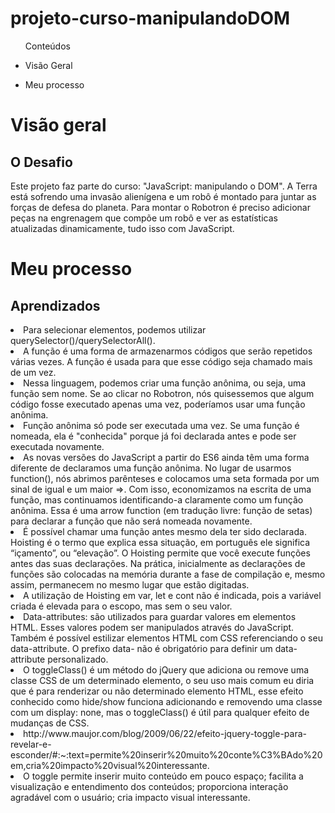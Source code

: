 <h1> projeto-curso-manipulandoDOM </h1>

<ul>Conteúdos
  <li><p>Visão Geral</p></li> 
    <li><p>Meu processo</p></li>
  
  </ul>

<h1>Visão geral</>

   <h2>O Desafio</h2>
  <p>Este projeto faz parte do curso: "JavaScript: manipulando o DOM". A Terra está sofrendo uma invasão alienígena e um robô é montado para juntar as forças de defesa do planeta. Para montar o Robotron é preciso adicionar peças na engrenagem que compõe um robô e ver as estatísticas atualizadas dinamicamente, tudo isso com JavaScript. </p>
  
 
<h1>Meu processo</>
  <h2>Aprendizados</h2>


  <li>Para selecionar elementos, podemos utilizar querySelector()/querySelectorAll().</li>
  <li>A função é uma forma de armazenarmos códigos que serão repetidos várias vezes. A função é usada para que esse código seja chamado mais de um vez.</li>
  <li>Nessa linguagem, podemos criar uma função anônima, ou seja, uma função sem nome. Se ao clicar no Robotron, nós quisessemos que algum código fosse executado apenas uma vez, poderíamos usar uma função anônima.</li>
  <li>Função anônima só pode ser executada uma vez. Se uma função é nomeada, ela é "conhecida" porque já foi declarada antes e pode ser executada novamente.</li>
  <li>As novas versões do JavaScript a partir do ES6 ainda têm uma forma diferente de declaramos uma função anônima. No lugar de usarmos function(), nós abrimos parênteses e colocamos uma seta formada por um sinal de igual e um maior =>. Com isso, economizamos na escrita de uma função, mas continuamos identificando-a claramente como um função anônima. Essa é uma arrow function (em tradução livre: função de setas) para declarar a função que não será nomeada novamente.</li>
  <li>É possível chamar uma função  antes mesmo dela ter sido declarada. Hoisting é o termo que explica essa situação, em português ele significa “içamento”, ou “elevação”. O Hoisting permite que você execute funções antes das suas declarações. Na prática, inicialmente as declarações de funções são colocadas na memória durante a fase de compilação e, mesmo assim, permanecem no mesmo lugar que estão digitadas.</li>
  <li>A utilização de Hoisting em var, let e cont não é indicada, pois a variável criada é elevada para o escopo, mas sem o seu valor.</li>
  <li>Data-attributes: são utilizados para guardar valores em elementos HTML. Esses valores podem ser manipulados através do JavaScript. Também é possível estilizar elementos HTML com CSS referenciando o seu data-attribute. O prefixo data- não é obrigatório para definir um data-attribute personalizado.</li>
  <li>O toggleClass() é um método do jQuery que adiciona ou remove uma classe CSS de um determinado elemento, o seu uso mais comum eu diria que é para renderizar ou não determinado elemento HTML, esse efeito conhecido como hide/show funciona adicionando e removendo uma classe com um display: none, mas o toggleClass() é útil para qualquer efeito de mudanças de CSS.</li>
  <li>http://www.maujor.com/blog/2009/06/22/efeito-jquery-toggle-para-revelar-e-esconder/#:~:text=permite%20inserir%20muito%20conte%C3%BAdo%20em,cria%20impacto%20visual%20interessante.</li>
  <li>O toggle permite inserir muito conteúdo em pouco espaço; facilita a visualização e entendimento dos conteúdos; proporciona interação agradável com o usuário; cria impacto visual interessante.</li>
  
  